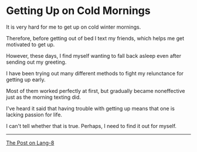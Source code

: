 # Getting Up on Cold Mornings

It is very hard for me to get up on cold winter mornings.

Therefore, before getting out of bed I text my friends, which helps me get motivated to get up.

However, these days, I find myself wanting to fall back asleep even after sending out my greeting.

I have been trying out many different methods to fight my relunctance for getting up early.

Most of them worked perfectly at first, but gradually became noneffective just as the morning texting did.

I've heard it said that having trouble with getting up means that one is lacking passion for life.

I can't tell whether that is true. Perhaps, I need to find it out for myself.

---

[The Post on Lang-8](http://lang-8.com/1358180/journals/159345466160548280907756429375376753710)
